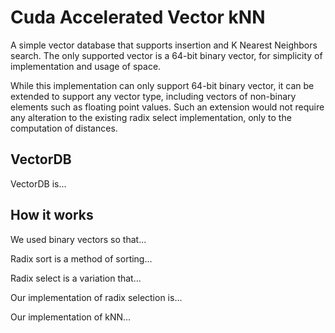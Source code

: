 # Cuda Accelerated Vector kNN

A simple vector database that supports insertion and K Nearest Neighbors search. The only supported vector is a 64-bit binary vector, for simplicity of implementation and usage of space.

While this implementation can only support 64-bit binary vector, it can be extended to support any vector type, including vectors of non-binary elements such as floating point values. Such an extension would not require any alteration to the existing radix select implementation, only to the computation of distances.

## VectorDB

VectorDB is...

## How it works

We used binary vectors so that...

Radix sort is a method of sorting...

Radix select is a variation that...

Our implementation of radix selection is...

Our implementation of kNN... 


